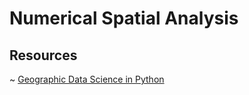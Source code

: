 # Numerical Spatial Analysis

## Resources 

~ [Geographic Data Science in Python](https://geographicdata.science/book/intro.html)
